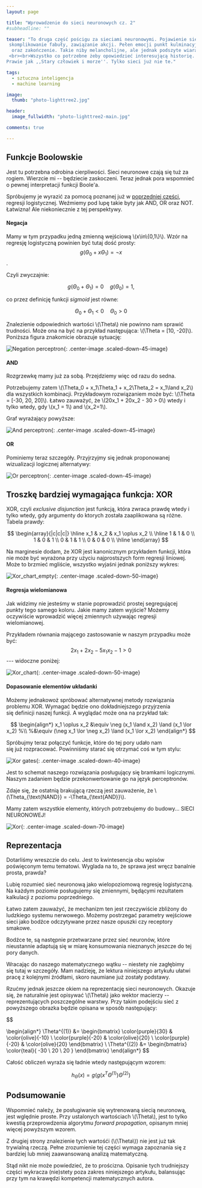 ```yaml
---
layout: page

title: "Wprowadzenie do sieci neuronowych cz. 2"
#subheadline: ""

teaser: "To druga część pościgu za sieciami neuronowymi. Pojawienie się nowych postaci,
 skomplikowanie fabuły, zawiązanie akcji. Pełen emocji punkt kulminacyjny
  oraz zakończenie. Takie niby melancholijne, ale jednak podszyte wiarą i nadzieją.
 <br><br>Wszystko co potrzebne żeby opowiedzieć interesującą historię.
Prawie jak ,,Stary człowiek i morze''. Tylko sieci już nie te."

tags:
  - sztuczna inteligencja
  - machine learning

image:
  thumb: "photo-lighttree2.jpg"

header:
  image_fullwidth: "photo-lighttree2-main.jpg"

comments: true

---
```


## Funkcje Boolowskie

Jest tu potrzebna odrobina cierpliwości. Sieci neuronowe czają się tuż za rogiem. Wierzcie mi -- będziecie zaskoczeni.
Teraz jednak pora wspomnieć o pewnej interpretacji funkcji Boole'a.

Spróbujemy je wyrazić za pomocą poznanej już w [poprzedniej części](/sieci-neuronowe-cz-1/), regresji logistycznej.
Weźmiemy pod lupę takie byty jak AND, OR oraz NOT. Łatwizna! Ale niekoniecznie z tej perspektywy.

#### Negacja

Mamy w tym przypadku jedną zmienną wejściową \\(x\in\\{0,1\\}\\). Wzór na regresję logistyczną powinien być tutaj dość prosty:
$$ g(\Theta_0 + x\Theta_1) = \neg x $$.

Czyli zwyczajnie:

$$g(\Theta_0 + \Theta_1) = 0 \quad g(\Theta_0) = 1,$$

co przez definicję funkcji *sigmoid* jest równe:

$$\Theta_0 + \Theta_1 < 0 \quad \Theta_0 > 0$$

Znalezienie odpowiednich wartości \\(\\Theta\\) nie powinno nam sprawić trudności.
Może ona na być na przykład następująca: \\(\Theta = [10, -20]\\).
Poniższa figura znakomicie obrazuje sytuację:

![Negation perceptron](/images/neural_networks/negation.svg){: .center-image .scaled-down-45-image}

#### AND

Rozgrzewkę mamy już za sobą. Przejdziemy więc od razu do sedna.

<!-- For the sake of completeness let's take a look at the table describing logical conjunction behaviour:

$$ \begin{array}{|c|c|c|}
		\hline
		x_1 & x_2 & x_1 \land x_2  \\
		\hline
		1 & 1 & 1 \\
		1 & 0 & 0 \\
		0 & 1 & 0 \\
		0 & 0 & 0 \\
		\hline
\end{array} $$

-->
Potrzebujemy zatem \\(\Theta_0 + x_1\Theta_1 + x_2\Theta_2 = x_1\land x_2\\) dla wszystkich kombinacji.
Przykładowym rozwiązaniem może być: \\(\Theta = [-30, 20, 20]\\).
Łatwo zauważyć, że \\(20x_1 + 20x_2 - 30 > 0\\) wtedy i tylko wtedy, gdy \\(x_1 = 1\\) and \\(x_2=1\\).

Graf wyrażający powyższe:

![And perceptron](/images/neural_networks/and.svg){: .center-image .scaled-down-45-image}

#### OR

Pominiemy teraz szczegóły. Przyjrzyjmy się jednak proponowanej wizualizacji logicznej alternatywy:

![Or perceptron](/images/neural_networks/or.svg){: .center-image .scaled-down-45-image}

## Troszkę bardziej wymagająca funkcja: XOR

XOR, czyli *exclusive disjunction* jest funkcją, która zwraca prawdę wtedy i tylko wtedy,
gdy argumenty do ktorych została zaaplikowana są różne. Tabela prawdy:

$$ \begin{array}{|c|c|c|}
		\hline
		x_1 & x_2 & x_1 \oplus x_2  \\
		\hline
		1 & 1 & 0 \\
		1 & 0 & 1 \\
		0 & 1 & 1 \\
		0 & 0 & 0 \\
		\hline
\end{array} $$

Na marginesie dodam, że XOR jest kanonicznym przykładem funkcji, która nie może być wyrażona przy użyciu
najprostszych form regresji liniowej. Może to brzmieć mgliście, wszystko wyjaśni jednak poniższy wykres:

![Xor_chart_empty](/images/neural_networks/xor_chart_empty.svg){: .center-image .scaled-down-50-image}

#### Regresja wielomianowa

Jak widzimy nie jesteśmy w stanie poprowadzić prostej segregującej punkty tego samego koloru.
Jakie mamy zatem wyjście? Możemy oczywiście wprowadzić więcej zmiennych używając regresji wielomianowej.

Przykładem równania mającego zastosowanie w naszym przypadku może być:
 $$ 2x_1 + 2x_2 - 5x_1x_2 - 1 > 0 $$ --- widoczne poniżej:

![Xor_chart](/images/neural_networks/xor_chart.svg){: .center-image .scaled-down-50-image}

#### Dopasowanie elementów układanki

Możemy jednakowoż spróbować alternatywnej metody rozwiązania problemu XOR. Wymagać będzie ono
dokładniejszego przyjrzenia się definicji naszej funkcji. A wyglądać może ona na przykład tak:

$$
\begin{align*}
x_1 \oplus x_2 &\equiv \neg (x_1 \land x_2) \land (x_1 \lor x_2)   %\\
	%&\equiv (\neg x_1 \lor \neg x_2) \land (x_1 \lor x_2)
\end{align*} $$

Spróbujmy teraz połączyć funkcje, które do tej pory udało nam się już rozpracować.
 Powinniśmy starać się otrzymać coś w tym stylu:

![Xor gates](/images/neural_networks/gates.svg){: .center-image .scaled-down-40-image}

Jest to schemat naszego rozwiązania posługujący się bramkami logicznymi.
Naszym zadaniem będzie przekonwertowanie go na język perceptronów.

Zdaje się, że ostatnią brakującą rzeczą jest zauważenie, że \\(\Theta_{\text{NAND}} = -\Theta_{\text{AND}}\\).

Mamy zatem wszystkie elementy, których potrzebujemy do budowy... SIECI NEURONOWEJ!

![Xor](/images/neural_networks/xor.svg){: .center-image .scaled-down-70-image}

## Reprezentacja

Dotarliśmy wreszczie do celu. Jest to kwintesencja obu wpisów poświęconym temu tematowi.
Wyglada na to, że sprawa jest wręcz banalnie prosta, prawda?

Lubię rozumieć sieć neuronową jako wielopoziomową regresję logistyczną.
Na każdym poziomie posługujemy się zmiennymi, będącymi rezultatem kalkulacji z poziomu poprzedniego.

Łatwo zatem zauważyć, że mechanizm ten jest rzeczywiście zbliżony do ludzkiego systemu nerwowego.
Możemy postrzegać parametry wejściowe sieci jako bodźce odczytywane przez nasze opuszki czy receptory smakowe.

Bodźce te, są następnie przetwarzane przez sieć neuronów, które nieustannie adaptują się w miarę konsumowania
 nieznanych jeszcze do tej pory danych.

Wracając do naszego matematycznego wątku -- niestety nie zagłębimy się tutaj w szczegóły.
Mam nadzieję, że lektura niniejszego artykułu ułatwi pracę z kolejnymi źródłami,
skoro naumiane już zostały podstawy.

Rzućmy jednak jeszcze okiem na reprezentację sieci neuronowych.
Okazuje się, że naturalnie jest opisywać \\(\Theta\\)  jako wektor macierzy -- reprezentujących
poszczególne warstwy. Przy takim podejściu sieć z powyższego obrazka będzie opisana w sposób następujący:

$$

\begin{align*}
\Theta^{(1)} &=    \begin{bmatrix}
    \color{purple}{30} & \color{olive}{-10} \\
    \color{purple}{-20} & \color{olive}{20} \\
    \color{purple}{-20} & \color{olive}{20}
    \end{bmatrix} \\
\Theta^{(2)} &=  \begin{bmatrix}
    \color{teal}{
    -30 \\
    20 \\
    20 }
    \end{bmatrix}
\end{align*}
$$

Całość obliczeń wyraża się ładnie wtedy następującym wzorem:

$$ h_\Theta(x) = g\left(g\left( x^T \Theta^{(1)} \right) \Theta^{(2)}\right)
$$

## Podsumowanie

Wspomnieć należy, że posługiwanie się wytrenowaną siecią neuronową, jest wględnie proste.
Przy ustalonych wartościach \\(\Theta\\), jest to tylko kwestią przeprowdzenia algorytmu *forward propagation*,
opisanym mniej więcej powyższym wzorem.

Z drugiej strony znalezienie tych wartośći (\\(\Theta\\)) nie jest już tak trywialną rzeczą.
Pełne zrozumienie tej części wymaga zapoznania się z bardziej lub mniej zaawansowaną analizą matematyczną.

Stąd nikt nie może powiedzieć, że to prościzna.
Opisanie tych trudniejszy części wykracza (nie)stety poza zakres niniejszego artykułu,
balansując przy tym na krawędzi kompetencji matematycznych autora.
